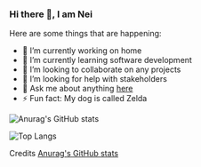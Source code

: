### Hi there 👋, I am Nei

<!--
**NeiTDutra/NeiTDutra** is a ✨ _special_ ✨ repository because its `README.md` (this file) appears on your GitHub profile.

Here are some ideas to get you started:
-->

Here are some things that are happening: 

- 🔭 I’m currently working on home
- 🌱 I’m currently learning software development
- 👯 I’m looking to collaborate on any projects
- 🤔 I’m looking for help with stakeholders
- 💬 Ask me about anything [here](https://github.com/NeiTDutra/NeiTDutra/issues)
- ⚡ Fun fact: My dog is called Zelda

![Anurag's GitHub stats](https://github-readme-stats.vercel.app/api?username=NeiTDutra&show_icons=true&theme=onedark)

![Top Langs](https://github-readme-stats.vercel.app/api/top-langs/?username=NeiTDutra&layout=compact&theme=onedark)

Credits [Anurag's GitHub stats](https://github.com/anuraghazra/github-readme-stats)

